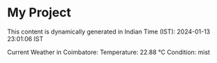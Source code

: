 # My Project

This content is dynamically generated in Indian Time (IST): 2024-01-13 23:01:06 IST


Current Weather in Coimbatore:
Temperature: 22.88 °C
Condition: mist
